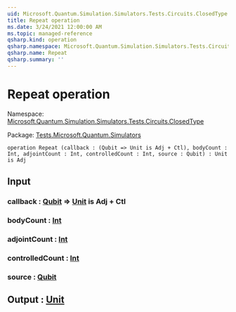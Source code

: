 ```yaml
---
uid: Microsoft.Quantum.Simulation.Simulators.Tests.Circuits.ClosedType.Repeat
title: Repeat operation
ms.date: 3/24/2021 12:00:00 AM
ms.topic: managed-reference
qsharp.kind: operation
qsharp.namespace: Microsoft.Quantum.Simulation.Simulators.Tests.Circuits.ClosedType
qsharp.name: Repeat
qsharp.summary: ''
---
```


# Repeat operation

Namespace: [Microsoft.Quantum.Simulation.Simulators.Tests.Circuits.ClosedType](xref:Microsoft.Quantum.Simulation.Simulators.Tests.Circuits.ClosedType)

Package: [Tests.Microsoft.Quantum.Simulators](https://nuget.org/packages/Tests.Microsoft.Quantum.Simulators)




```qsharp
operation Repeat (callback : (Qubit => Unit is Adj + Ctl), bodyCount : Int, adjointCount : Int, controlledCount : Int, source : Qubit) : Unit is Adj
```


## Input

### callback : [Qubit](xref:microsoft.quantum.lang-ref.qubit) => [Unit](xref:microsoft.quantum.lang-ref.unit)  is Adj + Ctl




### bodyCount : [Int](xref:microsoft.quantum.lang-ref.int)




### adjointCount : [Int](xref:microsoft.quantum.lang-ref.int)




### controlledCount : [Int](xref:microsoft.quantum.lang-ref.int)




### source : [Qubit](xref:microsoft.quantum.lang-ref.qubit)





## Output : [Unit](xref:microsoft.quantum.lang-ref.unit)

